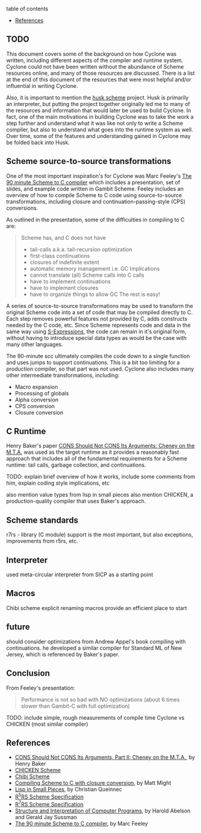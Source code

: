 
table of contents

- [References](#References)

## TODO

This document covers some of the background on how Cyclone was written, including different aspects of the compiler and runtime system. Cyclone could not have been written without the abundance of Scheme resources online, and many of those resources are discussed. There is a list at the end of this document of the resources that were most helpful and/or influential in writing Cyclone.

Also, it is important to mention the [husk scheme](http://justinethier.github.io/husk-scheme) project. Husk is primarily an interpreter, but putting the project together originally led me to many of the resources and information that would later be used to build Cyclone. In fact, one of the main motivations in building Cyclone was to take the work a step further and understand what it was like not only to write a Scheme compiler, but also to understand what goes into the runtime system as well. Over time, some of the features and understanding gained in Cyclone may be folded back into Husk.

## Scheme source-to-source transformations
One of the most important inspiration's for Cyclone was Marc Feeley's [The 90 minute Scheme to C compiler]() which includes a presentation, set of slides, and example code written in Gambit Scheme. Feeley includes an overview of how to compile Scheme to C code using source-to-source transformations, including closure and continuation-passing-style (CPS) conversions. 

As outlined in the presentation, some of the difficulties in compiling to C are:

> Scheme has, and C does not have
>  -  tail-calls a.k.a. tail-recursion optimization
>  -  first-class continuations
>  -  closures of indefinite extent
>  -  automatic memory management i.e. GC
> Implications
>  -  cannot translate (all) Scheme calls into C calls
>  -  have to implement continuations
>  -  have to implement closures
>  -  have to organize things to allow GC
> The rest is easy!

A series of source-to-source transformations may be used to transform the original Scheme code into a set of code that may be compiled directly to C. Each step removes powerful features not provided by C, adds constructs needed by the C code, etc. Since Scheme represents code and data in the same way using [S-Expressions](https://en.wikipedia.org/wiki/S-expression), the code can remain in it's original form, without having to introduce special data types as would be the case with many other languages.

The 90-minute scc ultimately compiles the code down to a single function and uses jumps to support continuations. This is a bit too limiting for a production compiler, so that part was not used. Cyclone also includes many other intermediate transformations, including:

- Macro expansion
- Processing of globals
- Alpha conversion
- CPS conversion
- Closure conversion

## C Runtime
Henry Baker's paper [CONS Should Not CONS Its Arguments: Cheney on the M.T.A.](http://www.pipeline.com/~hbaker1/CheneyMTA.html) was used as the target runtime as it provides a reasonably fast approach that includes all of the fundamental requirements for a Scheme runtime: tail calls, garbage collection, and continuations.

TODO: explain brief overview of how it works, include some comments from him, explain coding style implications, etc


also mention value types from lisp in small pieces
also mention CHICKEN, a production-quality compiler that uses Baker's approach.

## Scheme standards

r7rs - library (C module) support is the most important, but also exceptions, improvements from r5rs, etc.


## Interpreter

used meta-circular interpreter from SICP as a starting point

## Macros

Chibi scheme explicit renaming macros provide an efficient place to start

## future

should consider optimizations from Andrew Appel's book compiling with continuations. he developed a similar compiler for Standard ML of New Jersey, which is referenced by Baker's paper.

## Conclusion

From Feeley's presentation:

> Performance is not so bad with NO optimizations (about 6 times slower than Gambit-C with full optimization)

TODO: include simple, rough measurements of compile time Cyclone vs CHICKEN (most similar compiler)

## References

- [CONS Should Not CONS Its Arguments, Part II: Cheney on the M.T.A.](http://www.pipeline.com/~hbaker1/CheneyMTA.html), by Henry Baker
- [CHICKEN Scheme](http://www.call-cc.org/)
- [Chibi Scheme](https://github.com/ashinn/chibi-scheme)
- [Compiling Scheme to C with closure conversion](http://matt.might.net/articles/compiling-scheme-to-c/), by Matt Might
- [Lisp in Small Pieces](http://pagesperso-systeme.lip6.fr/Christian.Queinnec/WWW/LiSP.html), by Christian Queinnec
- [R<sup>5</sup>RS Scheme Specification](http://www.schemers.org/Documents/Standards/R5RS/HTML/)
- [R<sup>7</sup>RS Scheme Specification](http://trac.sacrideo.us/wg/wiki)
- [Structure and Interpretation of Computer Programs](https://mitpress.mit.edu/sicp/full-text/book/book.html), by Harold Abelson and Gerald Jay Sussman
- [The 90 minute Scheme to C compiler](http://churchturing.org/y/90-min-scc.pdf), by Marc Feeley
